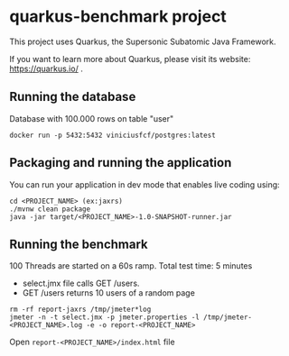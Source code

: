 # quarkus-benchmark project

This project uses Quarkus, the Supersonic Subatomic Java Framework.

If you want to learn more about Quarkus, please visit its website: https://quarkus.io/ .

## Running the database

Database with 100.000 rows on table "user"

```
docker run -p 5432:5432 viniciusfcf/postgres:latest
```

## Packaging and running the application

You can run your application in dev mode that enables live coding using:
```
cd <PROJECT_NAME> (ex:jaxrs)
./mvnw clean package
java -jar target/<PROJECT_NAME>-1.0-SNAPSHOT-runner.jar
```

## Running the benchmark

100 Threads are started on a 60s ramp. Total test time: 5 minutes

- select.jmx file calls GET /users.
- GET /users returns 10 users of a random page

```
rm -rf report-jaxrs /tmp/jmeter*log
jmeter -n -t select.jmx -p jmeter.properties -l /tmp/jmeter-<PROJECT_NAME>.log -e -o report-<PROJECT_NAME>
```
Open `report-<PROJECT_NAME>/index.html` file
 
